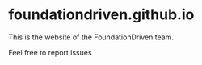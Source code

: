 # foundationdriven.github.io

This is the website of the FoundationDriven team.

Feel free to report issues